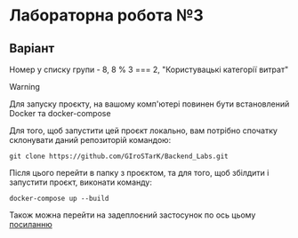 # Лабораторна робота №3

## Варіант

Номер у списку групи - 8, 8 % 3 === 2, "Користувацькі категорії витрат"

> [!WARNING]
> Для запуску проєкту, на вашому комп'ютері повинен бути встановлений Docker та docker-compose

Для того, щоб запустити цей проєкт локально, вам потрібно спочатку склонувати даний репозиторій командою:

```
git clone https://github.com/GIroSTarK/Backend_Labs.git
```

Після цього перейти в папку з проєктом, та для того, щоб збілдити і запустити проєкт, виконати команду:

```
docker-compose up --build
```

Також можна перейти на задеплоєний застосунок по ось цьому [посиланню](https://lab3-backend-fhj4.onrender.com)
